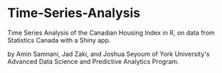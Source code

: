 # Time-Series-Analysis
Time Series Analysis of the Canadian Housing Index in R, on data from Statistics Canada with a Shiny app.


by Amin Samnani, Jad Zaki, and Joshua Seyoum of York University's Advanced Data Science and Predictive Analytics Program.
